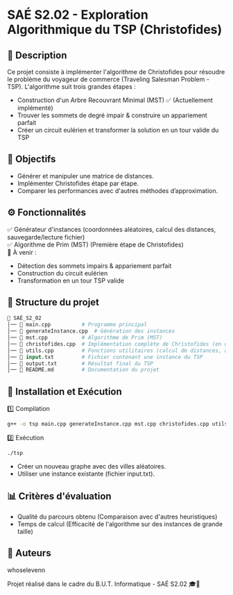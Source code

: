 # SAÉ S2.02 - Exploration Algorithmique du TSP (Christofides)

## 📝 Description
Ce projet consiste à implémenter l'algorithme de Christofides pour résoudre le problème du voyageur de commerce (Traveling Salesman Problem - TSP).
L'algorithme suit trois grandes étapes :

- Construction d'un Arbre Recouvrant Minimal (MST) ✅ (Actuellement implémenté)
- Trouver les sommets de degré impair & construire un appariement parfait
- Créer un circuit eulérien et transformer la solution en un tour valide du TSP

## 🎯 Objectifs
- Générer et manipuler une matrice de distances.
- Implémenter Christofides étape par étape.
- Comparer les performances avec d'autres méthodes d’approximation.

## ⚙️ Fonctionnalités
✅ Générateur d'instances (coordonnées aléatoires, calcul des distances, sauvegarde/lecture fichier)  
✅ Algorithme de Prim (MST) (Première étape de Christofides)  
🔄 À venir :

- Détection des sommets impairs & appariement parfait
- Construction du circuit eulérien
- Transformation en un tour TSP valide

## 📂 Structure du projet
```graphql
📁 SAÉ_S2_02
│── 📄 main.cpp          # Programme principal
│── 📄 generateInstance.cpp  # Génération des instances
│── 📄 mst.cpp           # Algorithme de Prim (MST)
│── 📄 christofides.cpp  # Implémentation complète de Christofides (en cours)
│── 📄 utils.cpp         # Fonctions utilitaires (calcul de distances, affichage, etc.)
│── 📄 input.txt         # Fichier contenant une instance du TSP
│── 📄 output.txt        # Résultat final du TSP
│── 📄 README.md         # Documentation du projet
```

## 🚀 Installation et Exécution
1️⃣ Compilation
```bash
g++ -o tsp main.cpp generateInstance.cpp mst.cpp christofides.cpp utils.cpp -O2
```

2️⃣ Exécution
```bash
./tsp
```

- Créer un nouveau graphe avec des villes aléatoires.
- Utiliser une instance existante (fichier input.txt).

## 📊 Critères d'évaluation
- Qualité du parcours obtenu (Comparaison avec d'autres heuristiques)
- Temps de calcul (Efficacité de l'algorithme sur des instances de grande taille)

## 👥 Auteurs
whoselevenn  

Projet réalisé dans le cadre du B.U.T. Informatique - SAÉ S2.02 🎓🚀

